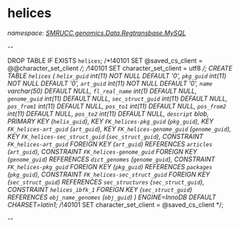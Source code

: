 ﻿# helices
_namespace: [SMRUCC.genomics.Data.Regtransbase.MySQL](./index.md)_

--
 
 DROP TABLE IF EXISTS `helices`;
 /*!40101 SET @saved_cs_client = @@character_set_client */;
 /*!40101 SET character_set_client = utf8 */;
 CREATE TABLE `helices` (
 `helix_guid` int(11) NOT NULL DEFAULT '0',
 `pkg_guid` int(11) NOT NULL DEFAULT '0',
 `art_guid` int(11) NOT NULL DEFAULT '0',
 `name` varchar(50) DEFAULT NULL,
 `fl_real_name` int(1) DEFAULT NULL,
 `genome_guid` int(11) DEFAULT NULL,
 `sec_struct_guid` int(11) DEFAULT NULL,
 `pos_from1` int(11) DEFAULT NULL,
 `pos_to1` int(11) DEFAULT NULL,
 `pos_from2` int(11) DEFAULT NULL,
 `pos_to2` int(11) DEFAULT NULL,
 `descript` blob,
 PRIMARY KEY (`helix_guid`),
 KEY `FK_helices-pkg_guid` (`pkg_guid`),
 KEY `FK_helices-art_guid` (`art_guid`),
 KEY `FK_helices-genome_guid` (`genome_guid`),
 KEY `FK_helices-sec_struct_guid` (`sec_struct_guid`),
 CONSTRAINT `FK_helices-art_guid` FOREIGN KEY (`art_guid`) REFERENCES `articles` (`art_guid`),
 CONSTRAINT `FK_helices-genome_guid` FOREIGN KEY (`genome_guid`) REFERENCES `dict_genomes` (`genome_guid`),
 CONSTRAINT `FK_helices-pkg_guid` FOREIGN KEY (`pkg_guid`) REFERENCES `packages` (`pkg_guid`),
 CONSTRAINT `FK_helices-sec_struct_guid` FOREIGN KEY (`sec_struct_guid`) REFERENCES `sec_structures` (`sec_struct_guid`),
 CONSTRAINT `helices_ibfk_1` FOREIGN KEY (`sec_struct_guid`) REFERENCES `obj_name_genomes` (`obj_guid`)
 ) ENGINE=InnoDB DEFAULT CHARSET=latin1;
 /*!40101 SET character_set_client = @saved_cs_client */;
 
 --




